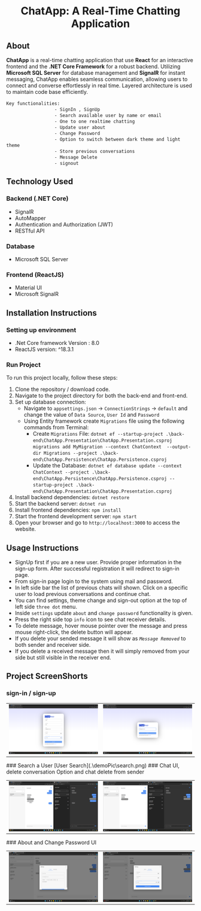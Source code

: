 # <p align="center">ChatApp: A Real-Time Chatting Application</p>

## About

  **ChatApp** is a real-time chatting application that use **React** for an interactive frontend and the **.NET Core Framework** for a robust backend. 
  Utilizing **Microsoft SQL Server** for database management and **SignalR** for instant messaging, ChatApp enables seamless communication, allowing users to connect and converse effortlessly in real time. Layered architecture is used to maintain code base efficiently.
  
    Key functionalities:  
                      - SignIn , SignUp
                      - Search available user by name or email
                      - One to one realtime chatting
                      - Update user about
                      - Change Password
                      - Option to switch between dark theme and light theme
                      - Store previous conversations
                      - Message Delete
                      - signout 
## Technology Used

### Backend (.NET Core)

  - SignalR
  - AutoMapper
  - Authentication and Authorization (JWT)
  - RESTful API

### Database
 
  - Microsoft SQL Server

### Frontend (ReactJS)

  - Material UI
  - Microsoft SignalR

## Installation Instructions

### Setting up environment
  - .Net Core framework Version : 8.0
  - ReactJS version: ^18.3.1
### Run Project

  To run this project locally, follow these steps:
  
  1. Clone the repository / download code.
  2. Navigate to the project directory for both the back-end and front-end.
  3. Set up database connection:
     - Navigate to `appsettings.json` -> `ConnectionStrings` -> `default` and change the value of `Data Source`, `User Id` and `Password`
     - Using Entity framework create `Migrations` file using the following commands from Terminal:
       - Create `Migrations` File: `dotnet ef --startup-project .\back-end\ChatApp.Presentation\ChatApp.Presentation.csproj  migrations add MyMigration --context ChatContext  --output-dir Migrations --project .\back-end\ChatApp.Persistence\ChatApp.Persistence.csproj`
       - Update the Database: `dotnet ef database update --context ChatContext --project .\back-end\ChatApp.Persistence\ChatApp.Persistence.csproj --startup-project .\back-end\ChatApp.Presentation\ChatApp.Presentation.csproj`
  5. Install backend dependencies: `dotnet restore`
  6. Start the backend server: `dotnet run`
  7. Install frontend dependencies: `npm install`
  8. Start the frontend development server: `npm start`
  9. Open your browser and go to `http://localhost:3000` to access the website.

## Usage Instructions
  - SignUp first if you are a new user. Provide proper information in the sign-up form. After successful registration it will redirect to sign-in page.
  - From sign-in page login to the system using mail and password.
  - In left side bar the list of previous chats will shown. Click on a specific user to load previous conversations and continue chat.
  - You can find settings, theme change and sign-out option at the top of left side `three dot` menu.
  - Inside `settings` update `about` and `change password` functionality is given.
  - Press the right side top `info` icon to see chat receiver details.
  - To delete message, hover mouse pointer over the message and press mouse right-click, the delete button will appear.
  - If you delete your sended message it will show as _`Message Removed`_ to both sender and receiver side.
  - If you delete a received message then it will simply removed from your side but still visible in the receiver end.
## Project ScreenShorts
### sign-in / sign-up
<table>
  <tr>
    <td><img src=".\demoPic\Registration.png" alt="Sign-in" width="300"/></td>
    <td><img src=".\demoPic\login.png" alt="Sign-up" width="300"/></td>
  </tr>
</table>
### Search a User
[User Search](.\demoPic\search.png) 
### Chat UI, delete conversation Option and chat delete from sender
 <table>
  <tr>
    <td><img src=".\demoPic\deleteReceiver.png" alt="Delete option after Right click" width="300"/></td>
    <td><img src=".\demoPic\deleteSender.png" alt="Delete message from sender" width="300"/></td>
  </tr>
</table>
### About and Change Password UI
<table>
  <tr>
    <td><img src=".\demoPic\addAbout.png" alt="About" width="300"/></td>
    <td><img src=".\demoPic\changePassword.png" alt="Change Password" width="300"/></td>
  </tr>
</table>